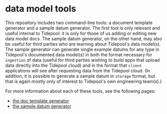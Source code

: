 # data model tools

This repository includes two command-line tools: a document template generator and a sample datum generator. The first tool is only relevant and useful internal to Tidepool: it is only for those of us adding or editing new data model docs. The sample datum generator, on the other hand, may also be useful for third parties who are learning about Tidepool's data model(s). The sample generator can generate single example datums for any type in Tidepool's documented data model(s) in both the format necessary for `ingestion` of data (useful for third parties wishing to build apps that upload data directly into the Tidepool cloud) and in the format that `client` applications will see after requesting data from the Tidepool cloud. (In addition, it is possible to generate a sample datum in `storage` format, but that is again mostly only of interest to Tidepool's own engineering team(s).)

For more information about each of these tools, see the following pages:
- [the doc template generator](./docTemplateGenerator.md)
- [the sample datum generator](./sampleDatumGenerator.md)